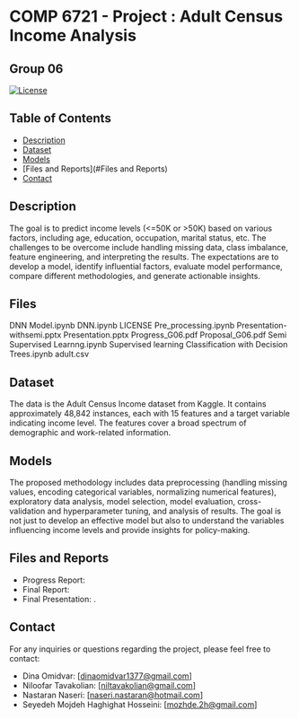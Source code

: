 # COMP 6721 - Project : Adult Census Income Analysis
## Group 06 

[![License](https://img.shields.io/badge/License-MIT-blue.svg)](https://opensource.org/licenses/MIT)

## Table of Contents

- [Description](#description)
- [Dataset](#dataset)
- [Models](#models)
- [Files and Reports](#Files and Reports)
- [Contact](#contact)

## Description

The goal is to predict income levels (<=50K or >50K) based on various factors, including age, education, occupation, marital status, etc. 
The challenges to be overcome include handling missing data, class imbalance, feature engineering, and interpreting the results. 
The expectations are to develop a model, identify influential factors, evaluate model performance, compare different methodologies, and generate actionable insights.

## Files

DNN Model.ipynb
DNN.ipynb
LICENSE
Pre_processing.ipynb
Presentation-withsemi.pptx
Presentation.pptx
Progress_G06.pdf
Proposal_G06.pdf
Semi Supervised Learnng.ipynb
Supervised learning Classification with Decision Trees.ipynb
adult.csv

## Dataset
The data is the Adult Census Income dataset from Kaggle. It contains approximately 48,842 instances, each with 15 features and a target variable indicating income level. 
The features cover a broad spectrum of demographic and work-related information.


## Models
The proposed methodology includes data preprocessing (handling missing values, encoding categorical variables, normalizing numerical features), exploratory data analysis, 
model selection, model evaluation, cross-validation and hyperparameter tuning, and analysis of results.
The goal is not just to develop an effective model but also to understand the variables influencing income levels and provide insights for policy-making.


## Files and Reports

- Progress Report: 
- Final Report: 
- Final Presentation: .



## Contact

For any inquiries or questions regarding the project, please feel free to contact:

- Dina Omidvar: [dinaomidvar1377@gmail.com]
- Niloofar Tavakolian: [niltavakolian@gmail.com]
- Nastaran Naseri: [naseri.nastaran@hotmail.com]
- Seyedeh Mojdeh Haghighat Hosseini: [mozhde.2h@gmail.com]



<!-- Dataset Selection:
The data is the Adult Census Income dataset from Kaggle. It contains approximately 48,842 instances, each with 15 features and a target variable indicating income level. 
The features cover a broad spectrum of demographic and work-related information.

Possible Methodology:
The proposed methodology includes data preprocessing (handling missing values, encoding categorical variables, normalizing numerical features), exploratory data analysis, 
model selection, model evaluation, cross-validation and hyperparameter tuning, and analysis of results.
The goal is not just to develop an effective model but also to understand the variables influencing income levels and provide insights for policy-making. -->
